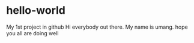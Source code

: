 # hello-world
My 1st project in github
Hi everybody out there. My name is umang. hope you all are doing well
